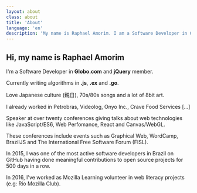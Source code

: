 ```yaml
---
layout: about
class: about
title: 'About'
language: 'en'
description: 'My name is Raphael Amorim. I am a Software Developer in Globo.com. Also I am a young (21 years) looking for good challenges. Writing algorithms in .js, .py and .go.'
---
```


## Hi, my name is Raphael Amorim

I'm a Software Developer in **Globo.com** and **jQuery** member.

Currently writing algorithms in **.js**, **.ex** and **.go**.

Love Japanese culture (親日), 70s/80s songs and a lot of 8bit art.

I already worked in Petrobras, Videolog, Onyo Inc., Crave Food Services [...]

Speaker at over twenty conferences giving talks about web technologies like JavaScript/ES6, Web Perfomance, React and Canvas/WebGL.

These conferences include events such as Graphical Web, WordCamp, BrazilJS and The International Free Software Forum (FISL).

In 2015, I was one of the most active software developers in Brazil on GitHub having done meaningful contributions to open source projects for 500 days in a row.

In 2016, I've worked as Mozilla Learning volunteer in web literacy projects (e.g: Rio Mozilla Club).